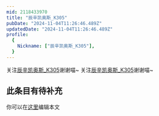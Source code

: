 ```yaml
---
mid: 2118433970
title: "辰辛凯奥斯_K305"
pubDate: "2024-11-04T11:26:46.489Z"
updatedDate: "2024-11-04T11:26:46.489Z"
profile:
  {
    Nickname: ["辰辛凯奥斯_K305"],
  }
---
```


关注[辰辛凯奥斯_K305](https://space.bilibili.com/2118433970)谢谢喵~ 关注[辰辛凯奥斯_K305](https://space.bilibili.com/2118433970)谢谢喵~

## 此条目有待补充
你可以在[这里](https://github.com/Yuhanawa/VTuber.ICU/edit/master/src/content/v/辰辛凯奥斯_K305/index.md)编辑本文
